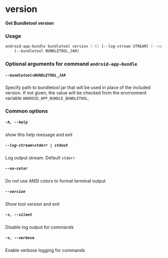 
version
=======


**Get Bundletool version**
### Usage
```bash
android-app-bundle bundletool version [-h] [--log-stream STREAM] [--no-color] [--version] [-s] [-v]
    [--bundletool BUNDLETOOL_JAR]
```
### Optional arguments for command `android-app-bundle`

##### `--bundletool=BUNDLETOOL_JAR`


Specify path to bundletool jar that will be used in place of the included version. If not given, the value will be checked from the environment variable `ANDROID_APP_BUNDLE_BUNDLETOOL`.
### Common options

##### `-h, --help`


show this help message and exit
##### `--log-stream=stderr | stdout`


Log output stream. Default `stderr`
##### `--no-color`


Do not use ANSI colors to format terminal output
##### `--version`


Show tool version and exit
##### `-s, --silent`


Disable log output for commands
##### `-v, --verbose`


Enable verbose logging for commands
